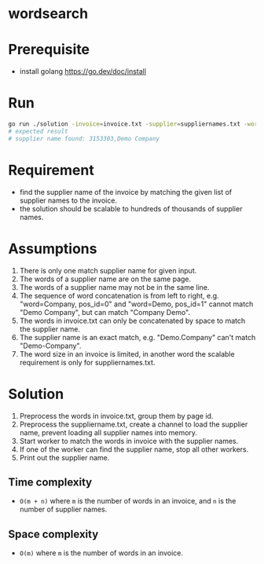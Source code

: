 # wordsearch

# Prerequisite

- install golang https://go.dev/doc/install

# Run

```bash
go run ./solution -invoice=invoice.txt -supplier=suppliernames.txt -worker=5
# expected result
# supplier name found: 3153303,Demo Company
```

# Requirement

- find the supplier name of the invoice by matching the given list of supplier names to the invoice.
- the solution should be scalable to hundreds of thousands of supplier names.

# Assumptions

1. There is only one match supplier name for given input.
2. The words of a supplier name are on the same page.
3. The words of a supplier name may not be in the same line.
4. The sequence of word concatenation is from left to right, e.g. "word=Company, pos_id=0" and "word=Demo, pos_id=1" cannot match "Demo Company", but can match "Company Demo".
5. The words in invoice.txt can only be concatenated by space to match the supplier name.
6. The supplier name is an exact match, e.g. "Demo.Company" can't match "Demo-Company".
7. The word size in an invoice is limited, in another word the scalable requirement is only for suppliernames.txt.

# Solution

1. Preprocess the words in invoice.txt, group them by page id.
2. Preprocess the suppliername.txt, create a channel to load the supplier name, prevent loading all supplier names into memory.
3. Start worker to match the words in invoice with the supplier names.
4. If one of the worker can find the supplier name, stop all other workers.
5. Print out the supplier name.

## Time complexity

- `O(m + n)` where `m` is the number of words in an invoice, and `n` is the number of supplier names.

## Space complexity

- `O(m)` where `m` is the number of words in an invoice.
